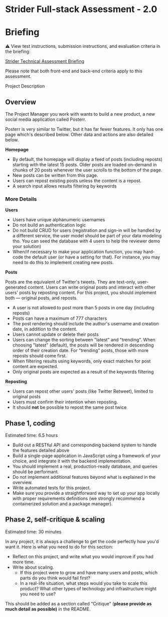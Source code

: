 # Strider Full-stack Assessment - 2.0

# Briefing

 ⚠️ View test instructions, submission instructions, and evaluation criteria in the briefing:

[Strider Technical Assessment Briefing ](https://www.notion.so/Strider-Technical-Assessment-Briefing-ecf69c8281e34c14ab1d29a46eeb5cdf?pvs=21)

Please note that both front-end and back-end criteria apply to this assessment.

Project Description

## Overview

The Project Manager you work with wants to build a new product, a new social media application called Posterr. 

Posterr is very similar to Twitter, but it has far fewer features. It only has one page which's described below. Other data and actions are also detailed below. 

**Homepage**

- By default, the homepage will display a feed of posts (including reposts) starting with the latest 15 posts. Older posts are loaded on-demand in chunks of 20 posts whenever the user scrolls to the bottom of the page.
- New posts can be written from this page.
- Users can repost existing posts unless the content is a repost.
- A search input allows results filtering by keywords

### More Details

**Users**

- Users have unique alphanumeric usernames
- Do not build an authentication logic
- Do not build CRUD for users (registration and sign-in will be handled by a different service, the user model should be part of your data modeling tho. You can seed the database with 4 users to help the reviewer demo your solution)
- When/if necessary to make your application function, you may hard-code the default user (or have a setting for that). For instance, you may need to do this to implement creating new posts.

**Posts**

Posts are the equivalent of Twitter's tweets. They are text-only, user-generated content. Users can write original posts and interact with other users' posts by reposting content. For this project, you should implement both — original posts, and reposts.

- A user is not allowed to post more than 5 posts in one day (including reposts)
- Posts can have a maximum of 777 characters
- The post rendering should include the author's username and creation date, in addition to the content.
- Users cannot update or delete their posts
- Users can change the sorting between "latest" and "trending". When choosing "latest" (default), the posts will be rendered in descending order of their creation date. For "trending" posts, those with more reposts should come first.
- When filtering results using keywords, only exact matches for post content are expected.
- Only original posts are expected as a result of the keywords filtering

**Reposting**

- Users can repost other users' posts (like Twitter Retweet), limited to original posts
- Users must confirm their intention when reposting.
- It should **not** be possible to repost the same post twice

## Phase 1, coding

Estimated time: 6.5 hours

- Build out a RESTful API and corresponding backend system to handle the features detailed above
- Build a single-page application in JavaScript using a framework of your choice, and integrate it with the backend implementation.
- You should implement a real, production-ready database, and queries should be performant.
- Do not implement additional features beyond what is explained in the overview.
- Write automated tests for this project.
- Make sure you provide a straightforward way to set up your app locally with proper requirements definitions (we strongly recommend a containerized solution and a package manager).

## Phase 2, self-critique & scaling

Estimated time: 30 minutes

In any project, it is always a challenge to get the code perfectly how you'd want it. Here is what you need to do for this section:

- Reflect on this project, and write what you would improve if you had more time.
- Write about scaling.
    - If this project were to grow and have many users and posts, which parts do you think would fail first?
    - In a real-life situation, what steps would you take to scale this product? What other types of technology and infrastructure might you need to use?

This should be added as a section called "Critique" (**please provide as much detail as possible)** in the README.
